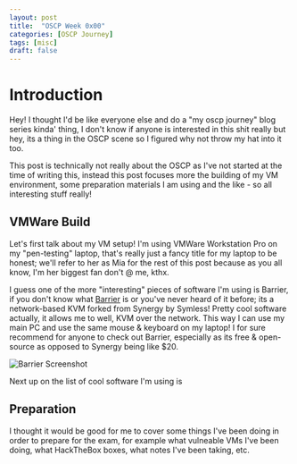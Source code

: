 ```yaml
---
layout: post
title:  "OSCP Week 0x00"
categories: [OSCP Journey]
tags: [misc]
draft: false
---
```


# Introduction

Hey! I thought I'd be like everyone else and do a "my oscp journey" blog series kinda' thing, I don't know if anyone is interested in this shit really but hey, its a thing in the OSCP scene so I figured why not throw my hat into it too.

This post is technically not really about the OSCP as I've not started at the time of writing this, instead this post focuses more the building of my VM environment, some preparation materials I am using and the like - so all interesting stuff really!

## VMWare Build

Let's first talk about my VM setup! I'm using VMWare Workstation Pro on my "pen-testing" laptop, that's really just a fancy title for my laptop to be honest; we'll refer to her as Mia for the rest of this post because as you all know, I'm her biggest fan don't @ me, kthx.

I guess one of the more "interesting" pieces of software I'm using is Barrier, if you don't know what [Barrier](https://github.com/debauchee/barrier) is or you've never heard of it before; its a network-based KVM forked from Synergy by Symless! Pretty cool software actually, it allows me to well, KVM over the network. This way I can use my main PC and use the same mouse & keyboard on my laptop! I for sure recommend for anyone to check out Barrier, especially as its free & open-source as opposed to Synergy being like $20.

![Barrier Screenshot]()

Next up on the list of cool software I'm using is 

## Preparation

I thought it would be good for me to cover some things I've been doing in order to prepare for the exam, for example what vulneable VMs I've been doing, what HackTheBox boxes, what notes I've been taking, etc. 

